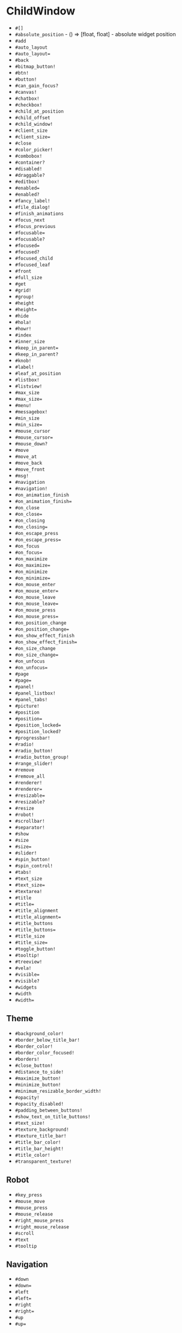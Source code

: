 ChildWindow
===
- `#[]`
- `#absolute_position` - () => [float, float] - absolute widget position
- `#add`
- `#auto_layout`
- `#auto_layout=`
- `#back`
- `#bitmap_button!`
- `#btn!`
- `#button!`
- `#can_gain_focus?`
- `#canvas!`
- `#chatbox!`
- `#checkbox!`
- `#child_at_position`
- `#child_offset`
- `#child_window!`
- `#client_size`
- `#client_size=`
- `#close`
- `#color_picker!`
- `#combobox!`
- `#container?`
- `#disabled!`
- `#draggable?`
- `#editbox!`
- `#enabled=`
- `#enabled?`
- `#fancy_label!`
- `#file_dialog!`
- `#finish_animations`
- `#focus_next`
- `#focus_previous`
- `#focusable=`
- `#focusable?`
- `#focused=`
- `#focused?`
- `#focused_child`
- `#focused_leaf`
- `#front`
- `#full_size`
- `#get`
- `#grid!`
- `#group!`
- `#height`
- `#height=`
- `#hide`
- `#hola!`
- `#howr!`
- `#index`
- `#inner_size`
- `#keep_in_parent=`
- `#keep_in_parent?`
- `#knob!`
- `#label!`
- `#leaf_at_position`
- `#listbox!`
- `#listview!`
- `#max_size`
- `#max_size=`
- `#menu!`
- `#messagebox!`
- `#min_size`
- `#min_size=`
- `#mouse_cursor`
- `#mouse_cursor=`
- `#mouse_down?`
- `#move`
- `#move_at`
- `#move_back`
- `#move_front`
- `#msg!`
- `#navigation`
- `#navigation!`
- `#on_animation_finish`
- `#on_animation_finish=`
- `#on_close`
- `#on_close=`
- `#on_closing`
- `#on_closing=`
- `#on_escape_press`
- `#on_escape_press=`
- `#on_focus`
- `#on_focus=`
- `#on_maximize`
- `#on_maximize=`
- `#on_minimize`
- `#on_minimize=`
- `#on_mouse_enter`
- `#on_mouse_enter=`
- `#on_mouse_leave`
- `#on_mouse_leave=`
- `#on_mouse_press`
- `#on_mouse_press=`
- `#on_position_change`
- `#on_position_change=`
- `#on_show_effect_finish`
- `#on_show_effect_finish=`
- `#on_size_change`
- `#on_size_change=`
- `#on_unfocus`
- `#on_unfocus=`
- `#page`
- `#page=`
- `#panel!`
- `#panel_listbox!`
- `#panel_tabs!`
- `#picture!`
- `#position`
- `#position=`
- `#position_locked=`
- `#position_locked?`
- `#progressbar!`
- `#radio!`
- `#radio_button!`
- `#radio_button_group!`
- `#range_slider!`
- `#remove`
- `#remove_all`
- `#renderer!`
- `#renderer=`
- `#resizable=`
- `#resizable?`
- `#resize`
- `#robot!`
- `#scrollbar!`
- `#separator!`
- `#show`
- `#size`
- `#size=`
- `#slider!`
- `#spin_button!`
- `#spin_control!`
- `#tabs!`
- `#text_size`
- `#text_size=`
- `#textarea!`
- `#title`
- `#title=`
- `#title_alignment`
- `#title_alignment=`
- `#title_buttons`
- `#title_buttons=`
- `#title_size`
- `#title_size=`
- `#toggle_button!`
- `#tooltip!`
- `#treeview!`
- `#vela!`
- `#visible=`
- `#visible?`
- `#widgets`
- `#width`
- `#width=`
## Theme
- `#background_color!`
- `#border_below_title_bar!`
- `#border_color!`
- `#border_color_focused!`
- `#borders!`
- `#close_button!`
- `#distance_to_side!`
- `#maximize_button!`
- `#minimize_button!`
- `#minimum_resizable_border_width!`
- `#opacity!`
- `#opacity_disabled!`
- `#padding_between_buttons!`
- `#show_text_on_title_buttons!`
- `#text_size!`
- `#texture_background!`
- `#texture_title_bar!`
- `#title_bar_color!`
- `#title_bar_height!`
- `#title_color!`
- `#transparent_texture!`
## Robot
- `#key_press`
- `#mouse_move`
- `#mouse_press`
- `#mouse_release`
- `#right_mouse_press`
- `#right_mouse_release`
- `#scroll`
- `#text`
- `#tooltip`
## Navigation
- `#down`
- `#down=`
- `#left`
- `#left=`
- `#right`
- `#right=`
- `#up`
- `#up=`
